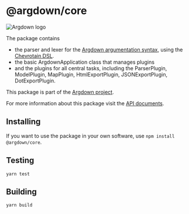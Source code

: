 # @argdown/core

![Argdown logo](https://raw.githubusercontent.com/christianvoigt/argdown/HEAD/argdown-arrow.png "Argdown logo")

The package contains

- the parser and lexer for the [Argdown argumentation syntax](https://argdown.org), using the [Chevrotain DSL](https://github.com/SAP/chevrotain).
- the basic ArgdownApplication class that manages plugins
- and the plugins for all central tasks, including the ParserPlugin, ModelPlugin, MapPlugin, HtmlExportPlugin, JSONExportPlugin, DotExportPlugin.

This package is part of the [Argdown project](https://argdown.org).

For more information about this package visit the [API documents](https://argdown.org/argdown-core/index.html).

## Installing

If you want to use the package in your own software, use `npm install @argdown/core`.

<!-- Commenting below line since there is no bootstrap script. -->
<!-- If you want to check out the code, fork this repository and run `npm run bootstrap`. -->

## Testing

`yarn test`

## Building

`yarn build`
